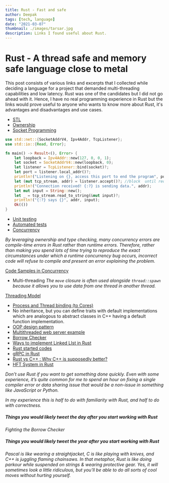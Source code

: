 ```yaml
---
title: Rust - Fast and safe
author: Deepak
tags: [tech, language]
date: "2021-03-07"
thumbnail: ./images/tarsar.jpg
description: Links I found useful about Rust.
---
```


# Rust - A thread safe and memory safe language close to metal
This post consists of various links and excerpts that I collected while deciding a language for a project that demanded multi-threading capabilities and low latency. Rust was one of the candidates but I did not go ahead with it. Hence, I have no real programming experience in Rust but the links would prove useful to anyone who wants to know more about Rust, it's advantages and disadvantages and use cases.

* [STL](https://doc.rust-lang.org/nightly/std/)
* [Ownership](https://doc.rust-lang.org/book/ch04-00-understanding-ownership.html)
* [Socket Programming](https://doc.rust-lang.org/std/net/index.html)

```rust
use std::net::{SocketAddrV4, Ipv4Addr, TcpListener};
use std::io::{Read, Error};

fn main() -> Result<(), Error> {
    let loopback = Ipv4Addr::new(127, 0, 0, 1);
    let socket = SocketAddrV4::new(loopback, 0);
    let listener = TcpListener::bind(socket)?;
    let port = listener.local_addr()?;
    println!("Listening on {}, access this port to end the program", port);
    let (mut tcp_stream, addr) = listener.accept()?; //block  until requested
    println!("Connection received! {:?} is sending data.", addr);
    let mut input = String::new();
    let _ = tcp_stream.read_to_string(&mut input)?;
    println!("{:?} says {}", addr, input);
    Ok(())
}
```

* [Unit testing](https://doc.rust-lang.org/stable/rust-by-example/testing.html)
* [Automated tests](https://doc.rust-lang.org/book/ch11-00-testing.html)
* [Concurrency](https://doc.rust-lang.org/book/ch16-00-concurrency.html)

_By leveraging ownership and type checking, many concurrency errors are compile-time errors in Rust rather than runtime errors. Therefore, rather than making you spend lots of time trying to reproduce the exact circumstances under which a runtime concurrency bug occurs, incorrect code will refuse to compile and present an error explaining the problem._

[Code Samples in Concurrency](https://rust-lang-nursery.github.io/rust-cookbook/concurrency.html)
* Multi-threading
_The `move` closure is often used alongside `thread::spawn` because it allows you to use data from one thread in another thread._

[Threading Model](https://doc.rust-lang.org/std/thread/)
* [Process and Thread binding (to Cores)](https://nitschinger.at/Binding-Threads-And-Processes-to-CPUs-in-Rust/)
* No inheritance, but you can define traits with default implementations which are analogous to abstract classes in C++ having a default function implementation.
* [OOP design pattern](https://doc.rust-lang.org/book/ch17-03-oo-design-patterns.html)
* [Multithreaded web server example](https://doc.rust-lang.org/book/ch20-00-final-project-a-web-server.html)
* [Borrow Checker](https://blog.logrocket.com/introducing-the-rust-borrow-checker/)
* [Ways to implement Linked LIst in Rust](https://rust-unofficial.github.io/too-many-lists/index.html)
* [Rust started codes](https://stevedonovan.github.io/rust-gentle-intro/1-basics.html)
* [gRPC in Rust](https://blog.logrocket.com/rust-and-grpc-a-complete-guide/)
* [Rust vs C++ :  Why C++ is supposedly better?](https://www.viva64.com/en/b/0733/)
* [HFT System in Rust](https://www.reddit.com/r/rust/comments/bhtuah/production_deployment_of_rust_in_hft_system_at/?utm_source=share&utm_medium=web2x)

_Don’t use Rust if you want to get something done quickly. Even with some experience, it’s quite common for me to spend an hour on fixing a single compiler error or data sharing issue that would be a non-issue in something like JavaScript or Python._

_In my experience this is half to do with familiarity with Rust, and half to do with correctness._


##### Things you would likely tweet the day after you start working with Rust
_Fighting the Borrow Checker_

##### Things you would likely tweet the year after you start working with Rust
_Pascal is like wearing a straightjacket, C is like playing with knives, and C++ is juggling flaming chainsaws. In that metaphor, Rust is like doing parkour while suspended on strings & wearing protective gear. Yes, it will sometimes look a little ridiculous, but you'll be able to do all sorts of cool moves without hurting yourself._
